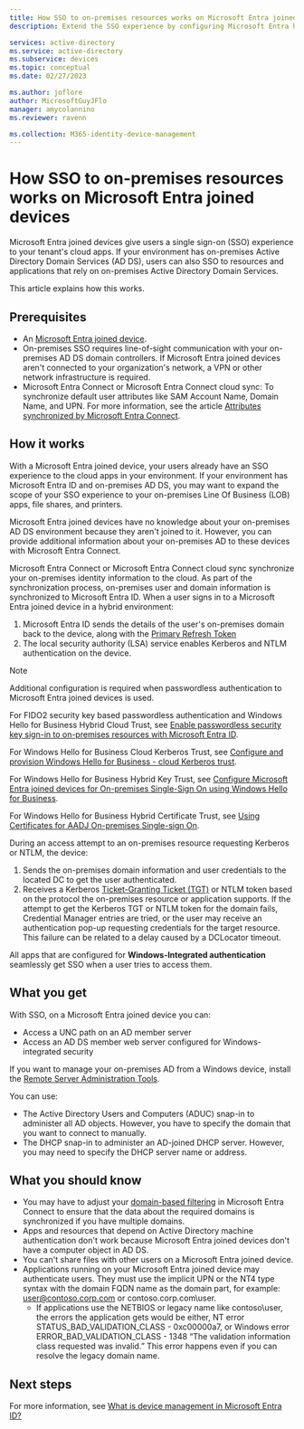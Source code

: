 ```yaml
---
title: How SSO to on-premises resources works on Microsoft Entra joined devices
description: Extend the SSO experience by configuring Microsoft Entra hybrid joined devices.

services: active-directory
ms.service: active-directory
ms.subservice: devices
ms.topic: conceptual
ms.date: 02/27/2023

ms.author: joflore
author: MicrosoftGuyJFlo
manager: amycolannino
ms.reviewer: ravenn

ms.collection: M365-identity-device-management
---
```

# How SSO to on-premises resources works on Microsoft Entra joined devices

Microsoft Entra joined devices give users a single sign-on (SSO) experience to your tenant's cloud apps. If your environment has on-premises Active Directory Domain Services (AD DS), users can also SSO to resources and applications that rely on on-premises Active Directory Domain Services. 

This article explains how this works.

## Prerequisites

- An [Microsoft Entra joined device](concept-directory-join.md).
- On-premises SSO requires line-of-sight communication with your on-premises AD DS domain controllers. If Microsoft Entra joined devices aren't connected to your organization's network, a VPN or other network infrastructure is required. 
- Microsoft Entra Connect or Microsoft Entra Connect cloud sync: To synchronize default user attributes like SAM Account Name, Domain Name, and UPN. For more information, see the article [Attributes synchronized by Microsoft Entra Connect](~/identity/hybrid/connect/reference-connect-sync-attributes-synchronized.md#windows-10).

## How it works 

With a Microsoft Entra joined device, your users already have an SSO experience to the cloud apps in your environment. If your environment has Microsoft Entra ID and on-premises AD DS, you may want to expand the scope of your SSO experience to your on-premises Line Of Business (LOB) apps, file shares, and printers.

Microsoft Entra joined devices have no knowledge about your on-premises AD DS environment because they aren't joined to it. However, you can provide additional information about your on-premises AD to these devices with Microsoft Entra Connect.

Microsoft Entra Connect or Microsoft Entra Connect cloud sync synchronize your on-premises identity information to the cloud. As part of the synchronization process, on-premises user and domain information is synchronized to Microsoft Entra ID. When a user signs in to a Microsoft Entra joined device in a hybrid environment:

1. Microsoft Entra ID sends the details of the user's on-premises domain back to the device, along with the [Primary Refresh Token](concept-primary-refresh-token.md)
1. The local security authority (LSA) service enables Kerberos and NTLM authentication on the device.

> [!NOTE]
> Additional configuration is required when passwordless authentication to Microsoft Entra joined devices is used.
>
> For FIDO2 security key based passwordless authentication and Windows Hello for Business Hybrid Cloud Trust, see [Enable passwordless security key sign-in to on-premises resources with Microsoft Entra ID](~/identity/authentication/howto-authentication-passwordless-security-key-on-premises.md).
>
> For Windows Hello for Business Cloud Kerberos Trust, see [Configure and provision Windows Hello for Business - cloud Kerberos trust](/windows/security/identity-protection/hello-for-business/hello-hybrid-cloud-kerberos-trust-provision).
> 
> For Windows Hello for Business Hybrid Key Trust, see [Configure Microsoft Entra joined devices for On-premises Single-Sign On using Windows Hello for Business](/windows/security/identity-protection/hello-for-business/hello-hybrid-aadj-sso).
> 
> For Windows Hello for Business Hybrid Certificate Trust, see [Using Certificates for AADJ On-premises Single-sign On](/windows/security/identity-protection/hello-for-business/hello-hybrid-aadj-sso-cert). 

During an access attempt to an on-premises resource requesting Kerberos or NTLM, the device:

1. Sends the on-premises domain information and user credentials to the located DC to get the user authenticated.
1. Receives a Kerberos [Ticket-Granting Ticket (TGT)](/windows/win32/secauthn/ticket-granting-tickets) or NTLM token based on the protocol the on-premises resource or application supports. If the attempt to get the Kerberos TGT or NTLM token for the domain fails, Credential Manager entries are tried, or the user may receive an authentication pop-up requesting credentials for the target resource. This failure can be related to a delay caused by a DCLocator timeout.

All apps that are configured for **Windows-Integrated authentication** seamlessly get SSO when a user tries to access them.

## What you get

With SSO, on a Microsoft Entra joined device you can: 

- Access a UNC path on an AD member server
- Access an AD DS member web server configured for Windows-integrated security 

If you want to manage your on-premises AD from a Windows device, install the [Remote Server Administration Tools](https://www.microsoft.com/download/details.aspx?id=45520).

You can use:

- The Active Directory Users and Computers (ADUC) snap-in to administer all AD objects. However, you have to  specify the domain that you want to connect to manually.
- The DHCP snap-in to administer an AD-joined DHCP server. However, you may need to specify the DHCP server name or address.
 
## What you should know

- You may have to adjust your [domain-based filtering](~/identity/hybrid/connect/how-to-connect-sync-configure-filtering.md#domain-based-filtering) in Microsoft Entra Connect to ensure that the data about the required domains is synchronized if you have multiple domains.
- Apps and resources that depend on Active Directory machine authentication don't work because Microsoft Entra joined devices don't have a computer object in AD DS. 
- You can't share files with other users on a Microsoft Entra joined device.
- Applications running on your Microsoft Entra joined device may authenticate users. They must use the implicit UPN or the NT4 type syntax with the domain FQDN name as the domain part, for example: user@contoso.corp.com or contoso.corp.com\user.
   - If applications use the NETBIOS or legacy name like contoso\user, the errors the application gets would be either, NT error STATUS_BAD_VALIDATION_CLASS - 0xc00000a7, or Windows error ERROR_BAD_VALIDATION_CLASS - 1348 “The validation information class requested was invalid.” This error happens even if you can resolve the legacy domain name.

## Next steps

For more information, see [What is device management in Microsoft Entra ID?](overview.md)

